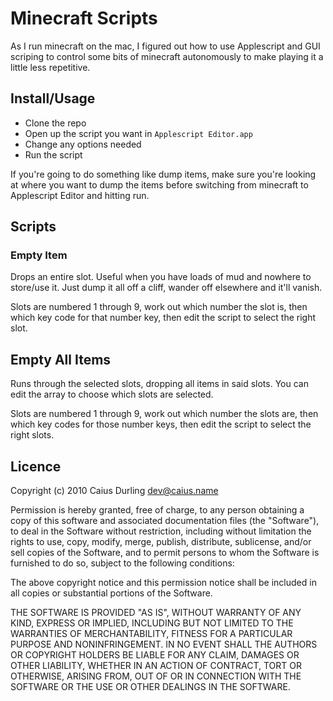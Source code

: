 # Minecraft Scripts

As I run minecraft on the mac, I figured out how to use Applescript and GUI scriping to control some bits of minecraft autonomously to make playing it a little less repetitive.

## Install/Usage

* Clone the repo
* Open up the script you want in `Applescript Editor.app`
* Change any options needed
* Run the script

If you're going to do something like dump items, make sure you're looking at where you want to dump the items before switching from minecraft to Applescript Editor and hitting run.

## Scripts

### Empty Item

Drops an entire slot. Useful when you have loads of mud and nowhere to store/use it. Just dump it all off a cliff, wander off elsewhere and it'll vanish.

Slots are numbered 1 through 9, work out which number the slot is, then which key code for that number key, then edit the script to select the right slot.

## Empty All Items

Runs through the selected slots, dropping all items in said slots. You can edit the array to choose which slots are selected.

Slots are numbered 1 through 9, work out which number the slots are, then which key codes for those number keys, then edit the script to select the right slots.

## Licence

Copyright (c) 2010 Caius Durling <dev@caius.name>

Permission is hereby granted, free of charge, to any person obtaining a copy
of this software and associated documentation files (the "Software"), to deal
in the Software without restriction, including without limitation the rights
to use, copy, modify, merge, publish, distribute, sublicense, and/or sell
copies of the Software, and to permit persons to whom the Software is
furnished to do so, subject to the following conditions:

The above copyright notice and this permission notice shall be included in
all copies or substantial portions of the Software.

THE SOFTWARE IS PROVIDED "AS IS", WITHOUT WARRANTY OF ANY KIND, EXPRESS OR
IMPLIED, INCLUDING BUT NOT LIMITED TO THE WARRANTIES OF MERCHANTABILITY,
FITNESS FOR A PARTICULAR PURPOSE AND NONINFRINGEMENT. IN NO EVENT SHALL THE
AUTHORS OR COPYRIGHT HOLDERS BE LIABLE FOR ANY CLAIM, DAMAGES OR OTHER
LIABILITY, WHETHER IN AN ACTION OF CONTRACT, TORT OR OTHERWISE, ARISING FROM,
OUT OF OR IN CONNECTION WITH THE SOFTWARE OR THE USE OR OTHER DEALINGS IN
THE SOFTWARE.
